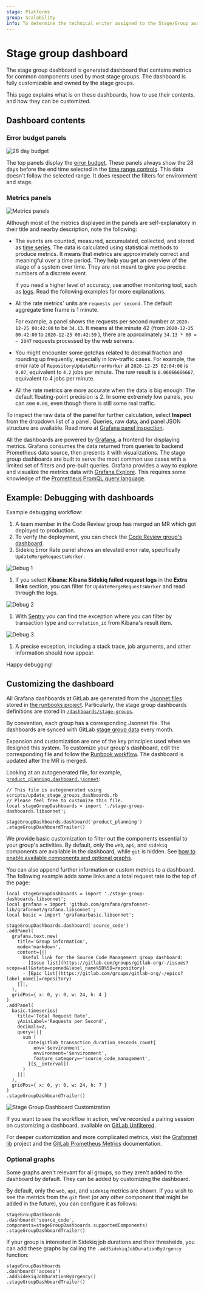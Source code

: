 ```yaml
---
stage: Platforms
group: Scalability
info: To determine the technical writer assigned to the Stage/Group associated with this page, see https://about.gitlab.com/handbook/product/ux/technical-writing/#assignments
---
```


# Stage group dashboard

The stage group dashboard is generated dashboard that contains metrics
for common components used by most stage groups. The dashboard is
fully customizable and owned by the stage groups.

This page explains what is on these dashboards, how to use their
contents, and how they can be customized.

## Dashboard contents

### Error budget panels

![28 day budget](img/stage_group_dashboards_28d_budget.png)

The top panels display the [error budget](../index.md#error-budget).
These panels always show the 28 days before the end time selected in the
[time range controls](index.md#time-range-controls). This data doesn't
follow the selected range. It does respect the filters for environment
and stage.

### Metrics panels

![Metrics panels](img/stage_group_dashboards_metrics.png)

Although most of the metrics displayed in the panels are self-explanatory in their title and nearby
description, note the following:

- The events are counted, measured, accumulated, collected, and stored as
  [time series](https://prometheus.io/docs/concepts/data_model/). The data is calculated using
  statistical methods to produce metrics. It means that metrics are approximately correct and
  meaningful over a time period. They help you get an overview of the stage of a system over time.
  They are not meant to give you precise numbers of a discrete event.

  If you need a higher level of accuracy, use another monitoring tool, such as
  [logs](https://about.gitlab.com/handbook/engineering/monitoring/#logs).
  Read the following examples for more explanations.
- All the rate metrics' units are `requests per second`. The default aggregate time frame is 1 minute.

  For example, a panel shows the requests per second number at `2020-12-25 00:42:00` to be `34.13`.
  It means at the minute 42 (from `2020-12-25 00:42:00` to `2020-12-25 00:42:59` ), there are
  approximately `34.13 * 60 = ~ 2047` requests processed by the web servers.
- You might encounter some gotchas related to decimal fraction and rounding up frequently, especially
  in low-traffic cases. For example, the error rate of `RepositoryUpdateMirrorWorker` at
  `2020-12-25 02:04:00` is `0.07`, equivalent to `4.2` jobs per minute. The raw result is
  `0.06666666667`, equivalent to 4 jobs per minute.
- All the rate metrics are more accurate when the data is big enough. The default floating-point
  precision is 2. In some extremely low panels, you can see `0.00`, even though there is still some
  real traffic.

To inspect the raw data of the panel for further calculation, select **Inspect** from the dropdown list of a panel.
Queries, raw data, and panel JSON structure are available.
Read more at [Grafana panel inspection](https://grafana.com/docs/grafana/latest/panels-visualizations/query-transform-data/).

All the dashboards are powered by [Grafana](https://grafana.com/), a frontend for displaying metrics.
Grafana consumes the data returned from queries to backend Prometheus data source, then presents it
with visualizations. The stage group dashboards are built to serve the most common use cases with a
limited set of filters and pre-built queries. Grafana provides a way to explore and visualize the
metrics data with [Grafana Explore](https://grafana.com/docs/grafana/latest/explore/). This requires
some knowledge of the [Prometheus PromQL query language](https://prometheus.io/docs/prometheus/latest/querying/basics/).

## Example: Debugging with dashboards

Example debugging workflow:

1. A team member in the Code Review group has merged an MR which got deployed to production.
1. To verify the deployment, you can check the
   [Code Review group's dashboard](https://dashboards.gitlab.net/d/stage-groups-code_review/stage-groups-group-dashboard-create-code-review?orgId=1).
1. Sidekiq Error Rate panel shows an elevated error rate, specifically `UpdateMergeRequestsWorker`.

  ![Debug 1](img/stage_group_dashboards_debug_1.png)

1. If you select **Kibana: Kibana Sidekiq failed request logs** in the **Extra links** section, you can filter for `UpdateMergeRequestsWorker` and read through the logs.

  ![Debug 2](img/stage_group_dashboards_debug_2.png)

1. With [Sentry](https://sentry.gitlab.net/gitlab/gitlabcom/) you can find the exception where you
   can filter by transaction type and `correlation_id` from Kibana's result item.

  ![Debug 3](img/stage_group_dashboards_debug_3.png)

1. A precise exception, including a stack trace, job arguments, and other information should now appear.

Happy debugging!

## Customizing the dashboard

All Grafana dashboards at GitLab are generated from the [Jsonnet files](https://github.com/grafana/grafonnet-lib)
stored in [the runbooks project](https://gitlab.com/gitlab-com/runbooks/-/tree/master/dashboards).
Particularly, the stage group dashboards definitions are stored in
[`/dashboards/stage-groups`](https://gitlab.com/gitlab-com/runbooks/-/tree/master/dashboards/stage-groups).

By convention, each group has a corresponding Jsonnet file. The dashboards are synced with GitLab
[stage group data](https://gitlab.com/gitlab-com/www-gitlab-com/-/raw/master/data/stages.yml) every
month.

Expansion and customization are one of the key principles used when we designed this system.
To customize your group's dashboard, edit the corresponding file and follow the
[Runbook workflow](https://gitlab.com/gitlab-com/runbooks/-/tree/master/dashboards#dashboard-source).
The dashboard is updated after the MR is merged.

Looking at an autogenerated file, for example,
[`product_planning.dashboard.jsonnet`](https://gitlab.com/gitlab-com/runbooks/-/blob/master/dashboards/stage-groups/product_planning.dashboard.jsonnet):

```jsonnet
// This file is autogenerated using scripts/update_stage_groups_dashboards.rb
// Please feel free to customize this file.
local stageGroupDashboards = import './stage-group-dashboards.libsonnet';

stageGroupDashboards.dashboard('product_planning')
.stageGroupDashboardTrailer()
```

We provide basic customization to filter out the components essential to your group's activities.
By default, only the `web`, `api`, and `sidekiq` components are available in the dashboard, while
`git` is hidden. See [how to enable available components and optional graphs](#optional-graphs).

You can also append further information or custom metrics to a dashboard. The following example
adds some links and a total request rate to the top of the page:

```jsonnet
local stageGroupDashboards = import './stage-group-dashboards.libsonnet';
local grafana = import 'github.com/grafana/grafonnet-lib/grafonnet/grafana.libsonnet';
local basic = import 'grafana/basic.libsonnet';

stageGroupDashboards.dashboard('source_code')
.addPanel(
  grafana.text.new(
    title='Group information',
    mode='markdown',
    content=|||
      Useful link for the Source Code Management group dashboard:
      - [Issue list](https://gitlab.com/groups/gitlab-org/-/issues?scope=all&state=opened&label_name%5B%5D=repository)
      - [Epic list](https://gitlab.com/groups/gitlab-org/-/epics?label_name[]=repository)
    |||,
  ),
  gridPos={ x: 0, y: 0, w: 24, h: 4 }
)
.addPanel(
  basic.timeseries(
    title='Total Request Rate',
    yAxisLabel='Requests per Second',
    decimals=2,
    query=|||
      sum (
        rate(gitlab_transaction_duration_seconds_count{
          env='$environment',
          environment='$environment',
          feature_category=~'source_code_management',
        }[$__interval])
      )
    |||
  ),
  gridPos={ x: 0, y: 0, w: 24, h: 7 }
)
.stageGroupDashboardTrailer()
```

![Stage Group Dashboard Customization](img/stage_group_dashboards_time_customization.png)

<i class="fa fa-youtube-play youtube" aria-hidden="true"></i>
If you want to see the workflow in action, we've recorded a pairing session on customizing a dashboard,
available on [GitLab Unfiltered](https://youtu.be/shEd_eiUjdI).

For deeper customization and more complicated metrics, visit the
[Grafonnet lib](https://github.com/grafana/grafonnet-lib) project and the
[GitLab Prometheus Metrics](../../../administration/monitoring/prometheus/gitlab_metrics.md#gitlab-prometheus-metrics)
documentation.

### Optional graphs

Some graphs aren't relevant for all groups, so they aren't added to
the dashboard by default. They can be added by customizing the
dashboard.

By default, only the `web`, `api`, and `sidekiq` metrics are
shown. If you wish to see the metrics from the `git` fleet (or any
other component that might be added in the future), you can configure it as follows:

```jsonnet
stageGroupDashboards
.dashboard('source_code', components=stageGroupDashboards.supportedComponents)
.stageGroupDashboardTrailer()
```

If your group is interested in Sidekiq job durations and their
thresholds, you can add these graphs by calling the `.addSidekiqJobDurationByUrgency` function:

```jsonnet
stageGroupDashboards
.dashboard('access')
.addSidekiqJobDurationByUrgency()
.stageGroupDashboardTrailer()
```
